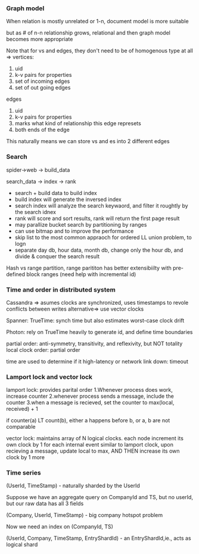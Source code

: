 ### Graph model 

When relation is mostly unrelated or 1-n, document model is more suitable

but as # of n-n relationship grows, relational and then graph model becomes more appropriate

Note that for vs and edges, they don't need to be of homogenous type at all =>
vertices:
1. uid
2. k-v pairs for properties
3. set of incoming edges
4. set of out going edges

edges
1. uid
2. k-v pairs for properties
3. marks what kind of relationship this edge represets
4. both ends of the edge

This naturally means we can store vs and es into 2 different edges

### Search

spider->web -> build_data

search_data -> index -> rank

* search + build data to build index
* build index will generate the inversed index
* search index will analyze the search keywaord, and filter it roughtly by the search idnex
* rank will score and sort results, rank will return the first page result
* may parallize bucket search by partitioning by ranges
* can use bitmap and to improve the performance
* skip list to the most common appraoch for ordered LL union problem, to logn
* separate day db, hour data, month db, change only the hour db, and divide & conquer the search result

Hash vs range partition, range parititon has better extensibiilty with pre-defined block ranges (need help with incremental id)

### Time and order in distributed system
Cassandra => asumes clocks are synchronized, uses timestamps to revole conflicts between writes
alternative=> use vector clocks

Spanner: TrueTime: synch time but also estimates worst-case clock drift

Photon: rely on TrueTime heavily to generate id, and define time boundaries

partial order: anti-symmetry, transitivity, and reflexivity, but NOT totality
local clock order: partial order

time are used to determine if it high-latency or network link down: timeout

### Lamport lock and vector lock

lamport lock: provides parital order
1.Whenever process does work, increase counter
2.whenever process sends a message, include the counter
3.when a message is recieved, set the counter to max(local, received) + 1

if counter(a) LT  count(b), either a happens before b, or a, b are not comparable

vector lock: maintains array of N logical clocks. each node increment its own clock by 1 for each internal event
similar to lamport clock, upon recieving a message, update local to max, AND THEN increase its own clock by 1 more

### Time series
(UserId, TimeStamp) - naturally sharded by the UserId

Suppose we have an aggregate query on CompanyId and TS, but no userId, but our raw data has all 3 fields 

(Company, UserId, TimeStamp) - big company hotspot problem

Now we need an index on (CompanyId, TS)

(UserId, Company, TimeStamp, EntryShardId) - an EntryShardId,ie., acts as logical shard
